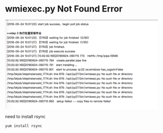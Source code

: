 # wmiexec.py Not Found Error

![No /opt/py27/bin folder](../../../.gitbook/assets/screen-shot-2018-09-25-at-10.50.15.png)

need to install rsync

```text
yum install rsync
```

